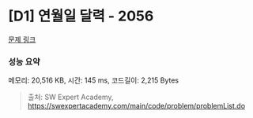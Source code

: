 # [D1] 연월일 달력 - 2056 

[문제 링크](https://swexpertacademy.com/main/code/problem/problemDetail.do?contestProbId=AV5QLkdKAz4DFAUq) 

### 성능 요약

메모리: 20,516 KB, 시간: 145 ms, 코드길이: 2,215 Bytes



> 출처: SW Expert Academy, https://swexpertacademy.com/main/code/problem/problemList.do